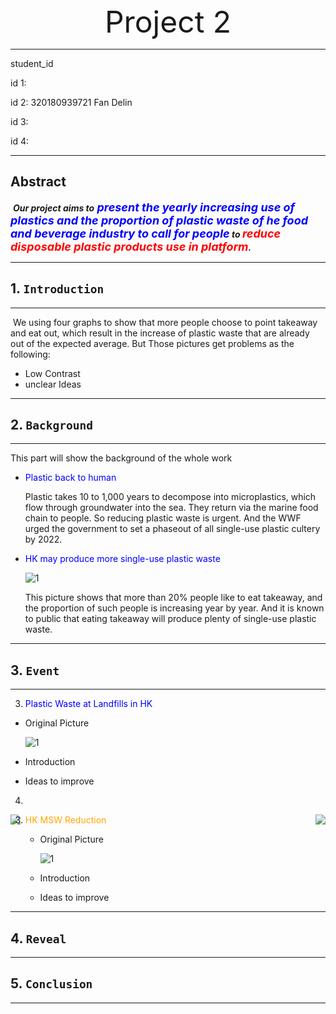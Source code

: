 <div align='center' ><font size='70'>Project 2</font></div>

---

student_id

id 1:  

id 2: 320180939721 Fan Delin

id 3: 

id 4: 

---

##  Abstract

​    ***Our project aims to<font  size=4, color="blue"> present the yearly increasing use of plastics and the proportion of plastic waste of he food and beverage industry to call for people</font> to <font size=4, color="red">reduce disposable plastic products use in platform</font>.***

---

## 1. ```Introduction```

---

​    We using four graphs to show that more people choose to point takeaway and eat out, which result in the increase of plastic waste that are already out of the expected average. But Those pictures get problems as the following:

* Low Contrast
* unclear Ideas

---



## 2. ```Background```

---

This part will show the background of the whole work

* <font color="blue">Plastic back to human</font>

  Plastic takes 10 to 1,000 years to decompose into microplastics, which flow through groundwater into the sea. They return via the marine food chain to people. So reducing plastic waste is urgent. And the WWF urged the government to set a phaseout of all single-use plastic cultery by 2022.

* <font color="blue">HK may produce more single-use plastic waste</font>

  ![1](/home/fandelin/project2/原图/1.png)

  This picture shows that more than 20% people like to eat takeaway, and the proportion of such people is increasing year by year. And it is known to public that eating takeaway will produce plenty of single-use plastic waste.

---



## 3. ```Event```

---

3.  <font color="Blue"> Plastic Waste at Landfills in HK</font>

   * Original Picture

     ![1](/home/fandelin/jupyter/project2/原图/3.png)

   * Introduction

   * Ideas to improve

     

4.  <center class = "half">
<img src = “https://github.com/fandepi/project2/blob/master//1.png”  width = “50%” align = left><img src = “https://github.com/fandepi/project2/blob/master/%E5%8E%9F%E5%9B%BE/2.png”  width = “50%” align = right>
   </center>

3. <font color="orange"> HK MSW Reduction</font>

   * Original Picture

     ![1](/home/fandelin/jupyter/project2/原图/4.png)

   * Introduction

   * Ideas to improve

---



## 4. ```Reveal```

---





## 5. ```Conclusion```

---





